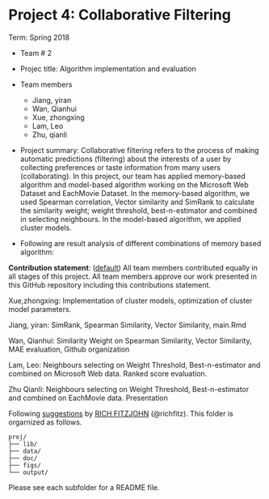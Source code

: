 # Project 4: Collaborative Filtering


Term: Spring 2018

+ Team # 2
+ Projec title: Algorithm implementation and evaluation
+ Team members
	+ Jiang, yiran
	+ Wan, Qianhui
	+ Xue, zhongxing
	+ Lam, Leo
	+ Zhu, qianli

	
+ Project summary: Collaborative filtering refers to the process of making automatic predictions (filtering) about the interests of a user by collecting preferences or taste information from many users (collaborating). In this project, our team has applied memory-based algorithm and model-based algorithm working on the Microsoft Web Dataset and EachMovie Dataset. In the memory-based algorithm, we used Spearman correlation, Vector similarity and SimRank to calculate the similarity weight; weight threshold, best-n-estimator and combined in selecting neighbours. In the model-based algorithm, we applied cluster models. 

+ Following are result analysis of different combinations of memory based algorithm: 
	
	
	
**Contribution statement**: ([default](doc/a_note_on_contributions.md)) All team members contributed equally in all stages of this project. All team members approve our work presented in this GitHub repository including this contributions statement. 

Xue,zhongxing: Implementation of cluster models, optimization of cluster model parameters.

Jiang, yiran: SimRank, Spearman Similarity, Vector Similarity, main.Rmd

Wan, Qianhui: Similarity Weight on Spearman Similarity, Vector Similarity, MAE evaluation, Github organization

Lam, Leo: Neighbours selecting on Weight Threshold, Best-n-estimator and combined on Microsoft Web data. Ranked score evaluation. 

Zhu Qianli: Neighbours selecting on Weight Threshold, Best-n-estimator and combined on EachMovie data. Presentation



Following [suggestions](http://nicercode.github.io/blog/2013-04-05-projects/) by [RICH FITZJOHN](http://nicercode.github.io/about/#Team) (@richfitz). This folder is orgarnized as follows.

```
proj/
├── lib/
├── data/
├── doc/
├── figs/
└── output/
```

Please see each subfolder for a README file.
